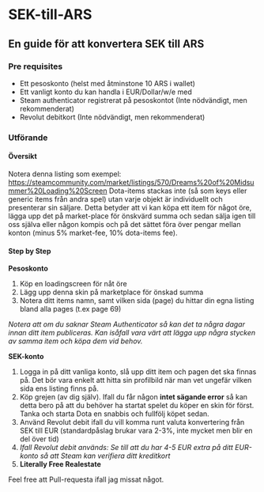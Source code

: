 # SEK-till-ARS

## En guide för att konvertera SEK till ARS

### Pre requisites
* Ett pesoskonto (helst med åtminstone 10 ARS i wallet)
* Ett vanligt konto du kan handla i EUR/Dollar/w/e med
* Steam authenticator registrerat på pesoskontot (Inte nödvändigt, men rekommenderat)
* Revolut debitkort (Inte nödvändigt, men rekommenderat)

### Utförande

#### Översikt
Notera denna listing som exempel: https://steamcommunity.com/market/listings/570/Dreams%20of%20Midsummer%20Loading%20Screen
Dota-items stackas inte (så som keys eller generic items från andra spel) utan varje objekt är individuellt och presenterar sin säljare.
Detta betyder att vi kan köpa ett item för något öre, lägga upp det på market-place för önskvärd summa och sedan sälja igen till oss själva eller någon kompis och på det sättet föra över pengar mellan konton (minus 5% market-fee, 10% dota-items fee).

#### Step by Step


**Pesoskonto**
1. Köp en loadingscreen för nåt öre
2. Lägg upp denna skin på marketplace för önskad summa
3. Notera ditt items namn, samt vilken sida (page) du hittar din egna listing bland alla pages (t.ex page 69)

<em>Notera att om du saknar Steam Authenticator så kan det ta några dagar innan ditt item publiceras. Kan isåfall vara värt att lägga upp några stycken av samma item och köpa dem vid behov. </em>

**SEK-konto**
1. Logga in på ditt vanliga konto, slå upp ditt item och pagen det ska finnas på. Det bör vara enkelt att hitta sin profilbild när man vet ungefär vilken sida ens listing finns på.
2. Köp grejen (av dig själv). Ifall du får någon **intet sägande error** så kan detta bero på att du behöver ha startat spelet du köper en skin för först. Tanka och starta Dota en snabbis och fullfölj köpet sedan.
3. Använd Revolut debit ifall du vill komma runt valuta konvertering från SEK till EUR (standardpåslag brukar vara 2-3%, inte mycket men blir en del över tid)
4. <em> Ifall Revolut debit används: Se till att du har 4-5 EUR extra på ditt EUR-konto så att Steam kan verifiera ditt kreditkort </em>
5. **Literally Free Realestate**

Feel free att Pull-requesta ifall jag missat något.





